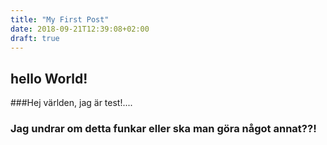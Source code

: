 ```yaml
---
title: "My First Post"
date: 2018-09-21T12:39:08+02:00
draft: true
---
```

## hello World!
###Hej världen, jag är test!....
### Jag undrar om detta funkar eller ska man göra något annat??!